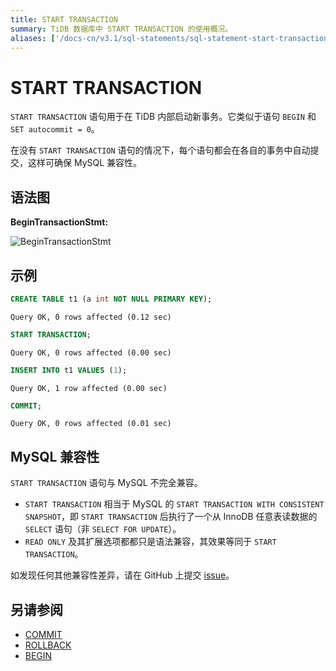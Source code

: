```yaml
---
title: START TRANSACTION
summary: TiDB 数据库中 START TRANSACTION 的使用概况。
aliases: ['/docs-cn/v3.1/sql-statements/sql-statement-start-transaction/','/docs-cn/v3.1/reference/sql/statements/start-transaction/']
---
```


# START TRANSACTION

`START TRANSACTION` 语句用于在 TiDB 内部启动新事务。它类似于语句 `BEGIN` 和 `SET autocommit = 0`。

在没有 `START TRANSACTION` 语句的情况下，每个语句都会在各自的事务中自动提交，这样可确保 MySQL 兼容性。

## 语法图

**BeginTransactionStmt:**

![BeginTransactionStmt](https://download.pingcap.com/images/docs-cn/sqlgram/BeginTransactionStmt.png)

## 示例


```sql
CREATE TABLE t1 (a int NOT NULL PRIMARY KEY);
```

```
Query OK, 0 rows affected (0.12 sec)
```


```sql
START TRANSACTION;
```

```
Query OK, 0 rows affected (0.00 sec)
```


```sql
INSERT INTO t1 VALUES (1);
```

```
Query OK, 1 row affected (0.00 sec)
```


```sql
COMMIT;
```

```
Query OK, 0 rows affected (0.01 sec)
```

## MySQL 兼容性

`START TRANSACTION` 语句与 MySQL 不完全兼容。

* `START TRANSACTION` 相当于 MySQL 的 `START TRANSACTION WITH CONSISTENT SNAPSHOT`，即 `START TRANSACTION` 后执行了一个从 InnoDB 任意表读数据的 `SELECT` 语句（非 `SELECT FOR UPDATE`）。
* `READ ONLY` 及其扩展选项都都只是语法兼容，其效果等同于 `START TRANSACTION`。

如发现任何其他兼容性差异，请在 GitHub 上提交 [issue](https://github.com/pingcap/tidb/issues/new/choose)。

## 另请参阅

* [COMMIT](/sql-statements/sql-statement-commit.md)
* [ROLLBACK](/sql-statements/sql-statement-rollback.md)
* [BEGIN](/sql-statements/sql-statement-begin.md)
